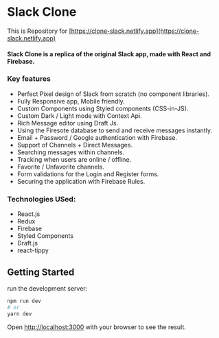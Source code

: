 
# Slack Clone

This is Repository for [https://clone-slack.netlify.app](https://clone-slack.netlify.app)

#### Slack Clone is a replica of the original Slack app, made with React and Firebase.

### Key features
- Perfect Pixel design of Slack from scratch (no component libraries).
- Fully Responsive app, Mobile friendly.
- Custom Components using Styled components (CSS-in-JS).
- Custom Dark / Light mode with Context Api.
- Rich Message editor using Draft Js.
- Using the Firesote database to send and receive messages instantly.
- Email + Password / Google authentication with Firebase.
- Support of Channels + Direct Messages.
- Searching messages within channels.
- Tracking when users are online / offline.
- Favorite / Unfavorite channels.
- Form validations for the Login and Register forms.
- Securing the application with Firebase Rules.

### Technologies USed:
- React.js
- Redux
- Firebase
- Styled Components
- Draft.js
- react-tippy

## Getting Started

run the development server:

```bash
npm run dev
# or
yarn dev
```

Open [http://localhost:3000](http://localhost:3000) with your browser to see the result.
